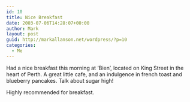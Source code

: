 ```yaml
---
id: 10
title: Nice Breakfast
date: 2003-07-06T14:28:07+00:00
author: Mark
layout: post
guid: http://markallanson.net/wordpress/?p=10
categories:
  - Me
---
```

Had a nice breakfast this morning at &#8216;Bien&#8217;, located on King Street in the heart of Perth. A great little cafe, and an indulgence in french toast and blueberry pancakes. Talk about sugar high!

Highly recommended for breakfast.